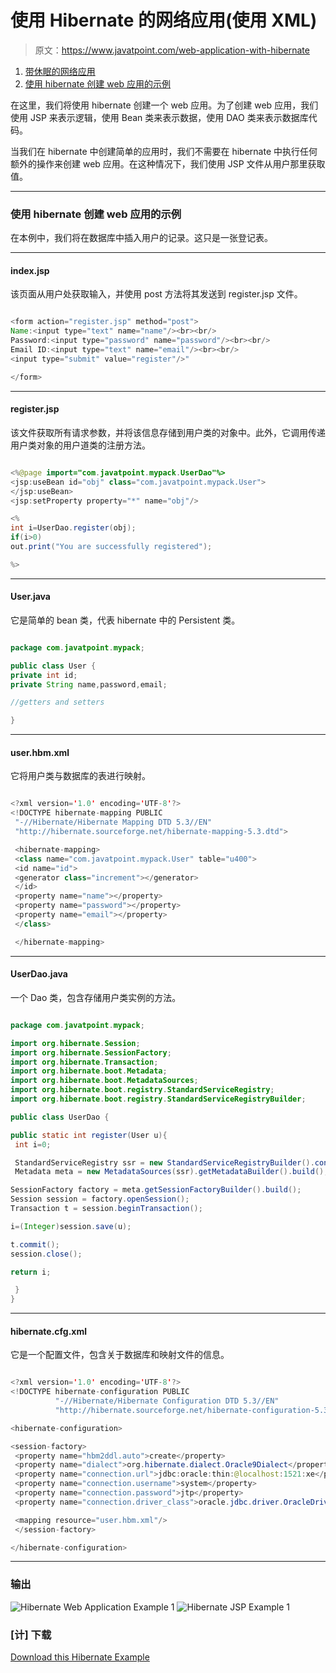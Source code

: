# 使用 Hibernate 的网络应用(使用 XML)

> 原文：<https://www.javatpoint.com/web-application-with-hibernate>

1.  [带休眠的网络应用](#)
2.  [使用 hibernate 创建 web 应用的示例](#ex)

在这里，我们将使用 hibernate 创建一个 web 应用。为了创建 web 应用，我们使用 JSP 来表示逻辑，使用 Bean 类来表示数据，使用 DAO 类来表示数据库代码。

当我们在 hibernate 中创建简单的应用时，我们不需要在 hibernate 中执行任何额外的操作来创建 web 应用。在这种情况下，我们使用 JSP 文件从用户那里获取值。

* * *

### 使用 hibernate 创建 web 应用的示例

在本例中，我们将在数据库中插入用户的记录。这只是一张登记表。

* * *

#### index.jsp

该页面从用户处获取输入，并使用 post 方法将其发送到 register.jsp 文件。

```java

<form action="register.jsp" method="post">
Name:<input type="text" name="name"/><br><br/>
Password:<input type="password" name="password"/><br><br/>
Email ID:<input type="text" name="email"/><br><br/>
<input type="submit" value="register"/>"

</form>

```

* * *

#### register.jsp

该文件获取所有请求参数，并将该信息存储到用户类的对象中。此外，它调用传递用户类对象的用户道类的注册方法。

```java

<%@page import="com.javatpoint.mypack.UserDao"%>
<jsp:useBean id="obj" class="com.javatpoint.mypack.User">
</jsp:useBean>
<jsp:setProperty property="*" name="obj"/>

<%
int i=UserDao.register(obj);
if(i>0)
out.print("You are successfully registered");

%>

```

* * *

#### User.java

它是简单的 bean 类，代表 hibernate 中的 Persistent 类。

```java

package com.javatpoint.mypack;

public class User {
private int id;
private String name,password,email;

//getters and setters

}

```

* * *

#### user.hbm.xml

它将用户类与数据库的表进行映射。

```java

<?xml version='1.0' encoding='UTF-8'?>
<!DOCTYPE hibernate-mapping PUBLIC
 "-//Hibernate/Hibernate Mapping DTD 5.3//EN"
 "http://hibernate.sourceforge.net/hibernate-mapping-5.3.dtd">

 <hibernate-mapping>
 <class name="com.javatpoint.mypack.User" table="u400">
 <id name="id">
 <generator class="increment"></generator>
 </id>
 <property name="name"></property>
 <property name="password"></property>
 <property name="email"></property>
 </class>

 </hibernate-mapping>

```

* * *

#### UserDao.java

一个 Dao 类，包含存储用户类实例的方法。

```java

package com.javatpoint.mypack;  

import org.hibernate.Session;
import org.hibernate.SessionFactory;
import org.hibernate.Transaction;
import org.hibernate.boot.Metadata;
import org.hibernate.boot.MetadataSources;
import org.hibernate.boot.registry.StandardServiceRegistry;
import org.hibernate.boot.registry.StandardServiceRegistryBuilder;

public class UserDao {  

public static int register(User u){  
 int i=0;  

 StandardServiceRegistry ssr = new StandardServiceRegistryBuilder().configure("hibernate.cfg.xml").build();
 Metadata meta = new MetadataSources(ssr).getMetadataBuilder().build();

SessionFactory factory = meta.getSessionFactoryBuilder().build();
Session session = factory.openSession();
Transaction t = session.beginTransaction(); 

i=(Integer)session.save(u);  

t.commit();  
session.close();  

return i;  

 }  
}  

```

* * *

#### hibernate.cfg.xml

它是一个配置文件，包含关于数据库和映射文件的信息。

```java

<?xml version='1.0' encoding='UTF-8'?>
<!DOCTYPE hibernate-configuration PUBLIC
          "-//Hibernate/Hibernate Configuration DTD 5.3//EN"
          "http://hibernate.sourceforge.net/hibernate-configuration-5.3.dtd">

<hibernate-configuration>

<session-factory>
 <property name="hbm2ddl.auto">create</property>
 <property name="dialect">org.hibernate.dialect.Oracle9Dialect</property>
 <property name="connection.url">jdbc:oracle:thin:@localhost:1521:xe</property>
 <property name="connection.username">system</property>
 <property name="connection.password">jtp</property>
 <property name="connection.driver_class">oracle.jdbc.driver.OracleDriver</property>

 <mapping resource="user.hbm.xml"/>
 </session-factory>

</hibernate-configuration>

```

* * *

### 输出

![Hibernate Web Application Example 1](../img/0bb4a123a01b1005980ce99a4d5153a9.png) ![Hibernate JSP Example 1](../img/fb01ffc578c407ff9b756724bcbe23d4.png)

### [计] 下载

[Download this Hibernate Example](src/hb/register.zip)